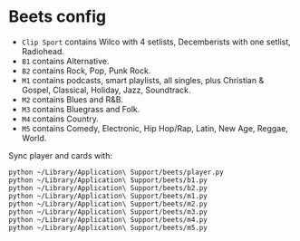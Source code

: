 # Beets config

* `Clip Sport` contains Wilco with 4 setlists, Decemberists with one setlist, Radiohead.
* `B1` contains Alternative.
* `B2` contains Rock, Pop, Punk Rock.
* `M1` contains podcasts, smart playlists, all singles, plus Christian & Gospel, Classical, Holiday, Jazz, Soundtrack.
* `M2` contains Blues and R&B.
* `M3` contains Bluegrass and Folk.
* `M4` contains Country.
* `M5` contains Comedy, Electronic, Hip Hop/Rap, Latin, New Age, Reggae, World.

Sync player and cards with:

```
python ~/Library/Application\ Support/beets/player.py
python ~/Library/Application\ Support/beets/b1.py
python ~/Library/Application\ Support/beets/b2.py
python ~/Library/Application\ Support/beets/m1.py
python ~/Library/Application\ Support/beets/m2.py
python ~/Library/Application\ Support/beets/m3.py
python ~/Library/Application\ Support/beets/m4.py
python ~/Library/Application\ Support/beets/m5.py
```
